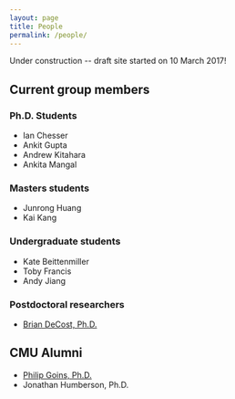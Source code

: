 ```yaml
---
layout: page
title: People 
permalink: /people/
---
```

Under construction -- draft site started on 10 March 2017!

## Current group members
### Ph.D. Students
- Ian Chesser
- Ankit Gupta
- Andrew Kitahara
- Ankita Mangal

### Masters students
- Junrong Huang
- Kai Kang

### Undergraduate students
- Kate Beittenmiller
- Toby Francis
- Andy Jiang

### Postdoctoral researchers
- [Brian DeCost, Ph.D.](http://www.contrib.andrew.cmu.edu/~bdecost/)

## CMU Alumni
- [Philip Goins, Ph.D.](https://www.researchgate.net/profile/Philip_Goins)
- Jonathan Humberson, Ph.D.




